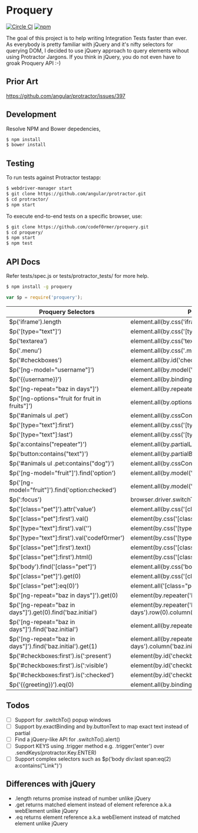 # Proquery
[![Circle CI](https://img.shields.io/circleci/project/codef0rmer/proquery/master.svg)](https://circleci.com/gh/codef0rmer/proquery)
[![npm](https://img.shields.io/npm/dm/proquery.svg)](https://www.npmjs.com/package/proquery)

The goal of this project is to help writing Integration Tests faster than ever. As everybody is pretty familiar with jQuery and it's nifty selectors for querying DOM, I decided to use jQuery approach to query elements wihout using Protractor Jargons. If you think in jQuery, you do not even have to groak Proquery API :-)

## Prior Art
https://github.com/angular/protractor/issues/397

## Development
Resolve NPM and Bower depedencies,
```sh
$ npm install
$ bower install
```

## Testing
To run tests against Protractor testapp:
```sh
$ webdriver-manager start
$ git clone https://github.com/angular/protractor.git
$ cd protractor/
$ npm start
```

To execute end-to-end tests on a specific browser, use:
```sh
$ git clone https://github.com/codef0rmer/proquery.git
$ cd proquery/
$ npm start
$ npm test
```

## API Docs

Refer tests/spec.js or tests/protractor_tests/ for more help.

```sh
$ npm install -g proquery

```

```js
var $p = require('proquery');
```

| Proquery Selectors                                         | Protractor Selectors
| ---------------------------------------------------------- | ----------------------------------------------------------------------------
| $p('iframe').length                                        | element.all(by.css('iframe')).count() 
| $p('[type="text"]')                                        | element.all(by.css('[type="text"]')) 
| $p('textarea')                                             | element.all(by.css('textarea')) 
| $p('.menu')                                                | element.all(by.css('.menu')) 
| $p('#checkboxes')                                          | element.all(by.id('checkboxes')) 
| $p('[ng-model="username"]')                                | element.all(by.model('username')) 
| $p('{{username}}')                                         | element.all(by.binding('username')) 
| $p('[ng-repeat="baz in days"]')                            | element.all(by.repeater('baz in days')) 
| $p('[ng-options="fruit for fruit in fruits"]')             | element.all(by.options('fruit for fruit in fruits')) 
| $p('#animals ul .pet')                                     | element.all(by.cssContainingText('#animals ul .pet')) 
| $p('[type="text"]:first')                                  | element.all(by.css('[type="text"]')).first() 
| $p('[type="text"]:last')                                   | element.all(by.css('[type="text"]')).last() 
| $p('a:contains("repeater")')                               | element.all(by.partialLinkText('repeater')) 
| $p('button:contains("text")')                              | element.all(by.partialButtonText('text')) 
| $p('#animals ul .pet:contains("dog")')                     | element.all(by.cssContainingText('#animals ul .pet', 'dog')) 
| $p('[ng-model="fruit"]').find('option')                    | element.all(by.model('fruit')).all(by.css('option') 
| $p('[ng-model="fruit"]').find('option:checked')            | element.all(by.model('fruit')).all(by.css('option:checked') 
| $p(':focus')                                               | browser.driver.switchTo().activeElement() 
| $p('[class="pet"]').attr('value')                          | element.all(by.css('[class="pet"]')).first().getAttribute('value') 
| $p('[class="pet"]:first').val()                            | element(by.css('[class="pet"]')).getAttribute('value') 
| $p('[type="text"]:first').val('')                          | element(by.css('[type="text"]')).clear() 
| $p('[type="text"]:first').val('codef0rmer')                | element(by.css('[type="text"]')).sendKeys('codef0rmer') 
| $p('[class="pet"]:first').text()                           | element(by.css('[class="pet"]')).getText() 
| $p('[class="pet"]:first').html()                           | element(by.css('[class="pet"]')).first().getInnerHtml() 
| $p('body').find('[class="pet"]')                           | element.all(by.css('body')).all(by.css('[class="pet"]')) 
| $p('[class="pet"]').get(0)                                 | element.all(by.css('[class="pet"]')).get(0) 
| $p('[class="pet"]:eq(0)')                                  | element.all('[class="pet"]').get(0).getWebElement()
| $p('[ng-repeat="baz in days"]').get(0)                     | element(by.repeater('baz in days').row(0)) 
| $p('[ng-repeat="baz in days"]').get(0).find('baz.initial') | element(by.repeater('baz in days').row(0).column('baz.initial')) 
| $p('[ng-repeat="baz in days"]').find('baz.initial')        | element.all(by.repeater('baz in days').column('baz.initial')) 
| $p('[ng-repeat="baz in days"]').find('baz.initial').get(1) | element.all(by.repeater('baz in days').column('baz.initial').row(1)) 
| $p('#checkboxes:first').is(':present')                     | element(by.id('checkboxes')).isPresent() 
| $p('#checkboxes:first').is(':visible')                     | element(by.id('checkboxes')).isDisplayed() 
| $p('#checkboxes:first').is(':checked')                     | element(by.id('checkboxes')).isSelected() 
| $p('{{greeting}}').eq(0)                                   | element.all(by.binding('greeting')).get(0).getWebElement() 

## Todos
- [ ] Support for .switchTo() popup windows
- [ ] Support by.exactBinding and by.buttonText to map exact text instead of partial
- [ ] Find a jQuery-like API for .switchTo().alert()
- [ ] Support KEYS using .trigger method e.g. .trigger('enter') over .sendKeys(protractor.Key.ENTER)
- [ ] Support complex selectors such as $p('body div:last span:eq(2) a:contains("Link")')

## Differences with jQuery
 * .length returns promise instead of number unlike jQuery
 * .get returns matched element instead of element reference a.k.a webElement unlike jQuery
 * .eq returns element reference a.k.a webElement instead of matched element unlike jQuery